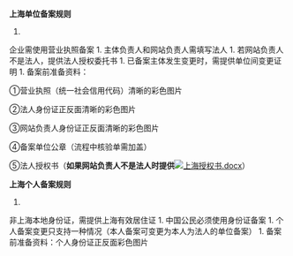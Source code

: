 **上海单位备案规则**

1. 
企业需使用营业执照备案
1. 
主体负责人和网站负责人需填写法人
1. 
若网站负责人不是法人，提供法人授权委托书
1. 
已备案主体发生变更时，需提供单位间变更证明
1. 
备案前准备资料：

①营业执照（统一社会信用代码）清晰的彩色图片

②法人身份证正反面清晰的彩色图片

③网站负责人身份证正反面清晰的彩色图片

④备案单位公章（流程中核验单需加盖）

⑤法人授权书（**如果网站负责人不是法人时提供**![](http://cms.jcloud.com/ueditor/dialogs/attachment/fileTypeImages/icon_doc.gif)[上海授权书.docx](https://img1.jcloudcs.com/cms/9d1d682f-969c-4b9b-b3af-0b700696ff5520180503100248.docx "上海授权书.docx")）

**上海个人备案规则**

1. 
非上海本地身份证，需提供上海有效居住证
1. 
中国公民必须使用身份证备案
1. 
个人备案变更只支持一种情况（本人备案可变更为本人为法人的单位备案）
1. 
备案前准备资料：个人身份证正反面彩色图片
